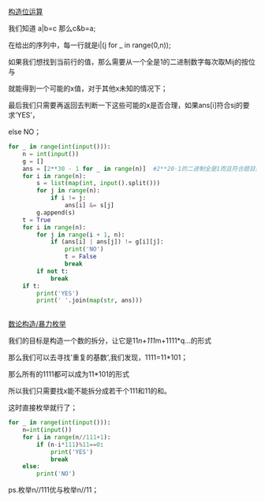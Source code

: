 [构造位运算](https://codeforces.com/contest/1903/problem/B)

我们知道 a|b=c 那么c&b=a;

在给出的序列中，每一行就是i|(j for _ in range(0,n));

如果我们想找到当前行的值，那么需要从一个全是1的二进制数字每次取Mij的按位与

就能得到一个可能的x值，对于其他x未知的情况下；

最后我们只需要再返回去判断一下这些可能的x是否合理，如果ans[i]符合s[i](题中给得到or矩阵)的要求‘YES’，

else NO；

```python
for _ in range(int(input())):
    n = int(input()) 
    g = [] 
    ans = [2**30 - 1 for _ in range(n)]  #2**20-1的二进制全是1而且符合题目范围
    for i in range(n):
        s = list(map(int, input().split()))  
        for j in range(n):
            if i != j:
                ans[i] &= s[j]  
        g.append(s)
    t = True  
    for i in range(n):
        for j in range(i + 1, n):  
            if (ans[i] | ans[j]) != g[i][j]:  
                print('NO')
                t = False  
                break  
        if not t: 
            break
    if t:
        print('YES')
        print(' '.join(map(str, ans))) 
 
 ```



 [数论构造/暴力枚举](https://codeforces.com/contest/1526/problem/B)

我们的目标是构造一个数的拆分，让它是11*n+111*m+1111*q...的形式

那么我们可以去寻找'重复的基数',我们发现，1111=11*101；

那么所有的1111都可以成为11*101的形式

所以我们只需要找x能不能拆分成若干个111和11的和。

这时直接枚举就行了；

```python
for _ in range(int(input())):
    n=int(input())
    for i in range(n//111+1):
        if (n-i*111)%11==0:
            print('YES')
            break
    else:
        print('NO')
```
ps.枚举n//111优与枚举n//11；
